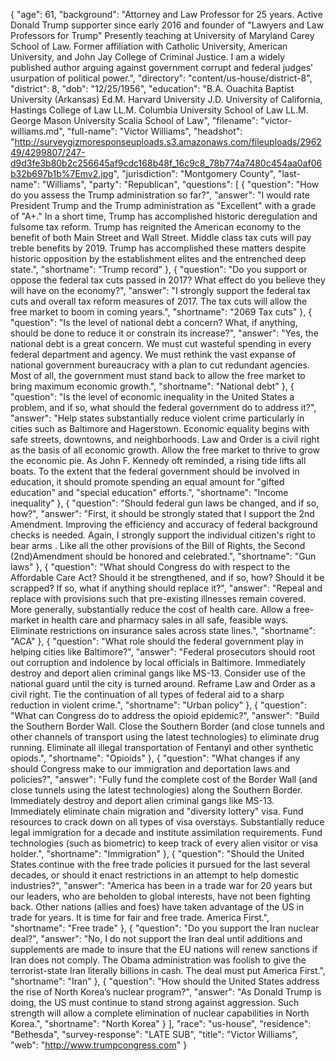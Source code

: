 {
  "age": 61,
  "background": "Attorney and Law Professor for 25 years.    Active Donald Trump supporter since early 2016 and founder of \"Lawyers and Law Professors for Trump\"   Presently teaching at University of Maryland Carey School of Law.  Former affiliation with Catholic University, American University, and John Jay College of Criminal Justice.   I am a widely published author arguing against government corrupt and federal judges' usurpation of political power.",
  "directory": "content/us-house/district-8",
  "district": 8,
  "dob": "12/25/1956",
  "education": "B.A. Ouachita Baptist University (Arkansas) Ed.M.  Harvard University J.D. University of California, Hastings College of Law LL.M. Columbia University School of Law LL.M.  George Mason University Scalia School of Law",
  "filename": "victor-williams.md",
  "full-name": "Victor Williams",
  "headshot": "http://surveygizmoresponseuploads.s3.amazonaws.com/fileuploads/296249/4299807/247-d9d3fe3b80b2c256645af9cdc168b48f_16c9c8_78b774a7480c454aa0af06b32b697b1b%7Emv2.jpg",
  "jurisdiction": "Montgomery County",
  "last-name": "Williams",
  "party": "Republican",
  "questions": [
    {
      "question": "How do you assess the Trump administration so far?",
      "answer": "I would rate President Trump and the Trump administration as \"Excellent\" with a grade of \"A+.\"  In a short time, Trump has accomplished historic  deregulation and fulsome tax reform.  Trump has reignited the American economy to the benefit of both Main Street and Wall Street.   Middle class tax cuts will pay treble benefits by 2019.  Trump has accomplished these matters despite historic opposition by the establishment elites and the entrenched deep state.",
      "shortname": "Trump record"
    },
    {
      "question": "Do you support or oppose the federal tax cuts passed in 2017? What effect do you believe they will have on the economy?",
      "answer": "I strongly support the federal tax cuts and overall tax reform measures of 2017.   The tax cuts will allow the free market to boom in coming years.",
      "shortname": "2069 Tax cuts"
    },
    {
      "question": "Is the level of national debt a concern? What, if anything, should be done to reduce it or constrain its increase?",
      "answer": "Yes, the national debt is a great concern.    We must cut wasteful spending in every federal department and agency.  We must rethink the vast expanse of national government bureaucracy with a plan to cut redundant agencies.   Most of all, the government must stand back to allow the free market to bring maximum economic growth.",
      "shortname": "National debt"
    },
    {
      "question": "Is the level of economic inequality in the United States a problem, and if so, what should the federal government do to address it?",
      "answer": "Help states substantially reduce violent crime particularly in cities such as Baltimore and Hagerstown.     Economic equality begins with safe streets, downtowns,  and neighborhoods.   Law and Order is a civil right as the basis of all economic growth.   Allow the free market to thrive to grow the economic pie.  As John F. Kennedy oft reminded, a rising tide lifts all boats.     To the extent that the federal government should be involved in education, it should promote spending an equal amount for \"gifted education\" and  \"special education\" efforts.",
      "shortname": "Income inequality"
    },
    {
      "question": "Should federal gun laws be changed, and if so, how?",
      "answer": "First, it should be strongly stated that I support the 2nd Amendment.    Improving the efficiency and accuracy of federal background checks is needed.       Again, I strongly support the individual citizen's right to bear arms .  Like all the other provisions of the Bill of Rights, the Second  (2nd)Amendment should be honored and celebrated.",
      "shortname": "Gun laws"
    },
    {
      "question": "What should Congress do with respect to the Affordable Care Act? Should it be strengthened, and if so, how? Should it be scrapped? If so, what if anything should replace it?",
      "answer": "Repeal and replace with provisions such that pre-existing illnesses remain covered.  More generally, substantially reduce the cost of health care.   Allow a free-market in health care and pharmacy sales in all safe, feasible ways.  Eliminate restrictions on insurance sales across state lines.",
      "shortname": "ACA"
    },
    {
      "question": "What role should the federal government play in helping cities like Baltimore?",
      "answer": "Federal prosecutors should root out corruption and indolence by local officials in Baltimore.    Immediately destroy and deport alien criminal gangs like MS-13.  Consider use of the national guard until the city is turned around.  Reframe Law and Order as a civil right.     Tie the continuation of all types of federal aid to a sharp reduction in violent crime.",
      "shortname": "Urban policy"
    },
    {
      "question": "What can Congress do to address the opioid epidemic?",
      "answer": "Build the Southern Border Wall.  Close the Southern Border (and close tunnels and other channels of transport using the latest technologies) to eliminate drug running.   Eliminate all illegal transportation  of Fentanyl and other synthetic opiods.",
      "shortname": "Opioids"
    },
    {
      "question": "What changes if any should Congress make to our immigration and deportation laws and policies?",
      "answer": "Fully fund the complete cost of the Border Wall (and close tunnels using the latest technologies) along the Southern Border.   Immediately destroy and deport alien criminal gangs like MS-13.  Immediately eliminate chain migration and \"diversity lottery\" visa.    Fund resources to crack down on all types of visa overstays.   Substantially reduce legal immigration for a decade and institute assimilation requirements.   Fund technologies (such as biometric) to keep track of every alien visitor or visa holder.",
      "shortname": "Immigration"
    },
    {
      "question": "Should the United States continue with the free trade policies it pursued for the last several decades, or should it enact restrictions in an attempt to help domestic industries?",
      "answer": "America has been in a trade war for 20 years but our leaders, who are beholden to global interests, have not been fighting back.   Other nations (allies and foes) have taken advantage of the US in trade for years.   It is time for fair and free trade.  America First.",
      "shortname": "Free trade"
    },
    {
      "question": "Do you support the Iran nuclear deal?",
      "answer": "No, I do not support the Iran deal until additions and supplements are made to insure that the EU nations will renew sanctions if Iran does not comply.    The Obama administration was foolish to give the terrorist-state Iran literally billions in cash.    The deal must put America First.",
      "shortname": "Iran"
    },
    {
      "question": "How should the United States address the rise of North Korea’s nuclear program?",
      "answer": "As Donald Trump is doing, the US must continue to stand strong against aggression.  Such strength will allow a complete elimination of nuclear capabilities in North  Korea.",
      "shortname": "North Korea"
    }
  ],
  "race": "us-house",
  "residence": "Bethesda",
  "survey-response": "LATE SUB",
  "title": "Victor Williams",
  "web": "http://www.trumpcongress.com"
}
